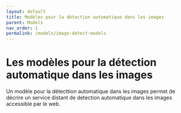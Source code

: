 ```yaml
---
layout: default
title: Modèles pour la détection automatique dans les images
parent: Models
nav_order: 1
permalink: /models/image-detect-models
---
```



# Les modèles pour la détection automatique dans les images

Un modèle pour la détecttion automatique dans les images permet de décrire un service distant de detection automatique dans les images accessible par le web.

